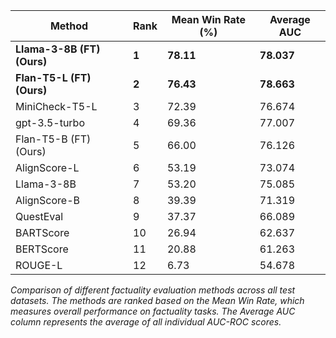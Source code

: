 | Method                  | Rank | Mean Win Rate (%) | Average AUC |
|-------------------------|------|-------------------|-------------|
| **Llama-3-8B (FT) (Ours)** | **1** | **78.11** | **78.037** |
| **Flan-T5-L (FT) (Ours)**  | **2** | **76.43** | **78.663** |
| MiniCheck-T5-L          | 3    | 72.39              | 76.674      |
| gpt-3.5-turbo           | 4    | 69.36              | 77.007      |
| Flan-T5-B (FT) (Ours)   | 5    | 66.00              | 76.126      |
| AlignScore-L            | 6    | 53.19              | 73.074      |
| Llama-3-8B              | 7    | 53.20              | 75.085      |
| AlignScore-B            | 8    | 39.39              | 71.319      |
| QuestEval               | 9    | 37.37              | 66.089      |
| BARTScore               | 10   | 26.94              | 62.637      |
| BERTScore               | 11   | 20.88              | 61.263      |
| ROUGE-L                 | 12   | 6.73               | 54.678      |

*Comparison of different factuality evaluation methods across all test datasets. The methods are ranked based on the Mean Win Rate, which measures overall performance on factuality tasks. The Average AUC column represents the average of all individual AUC-ROC scores.*
